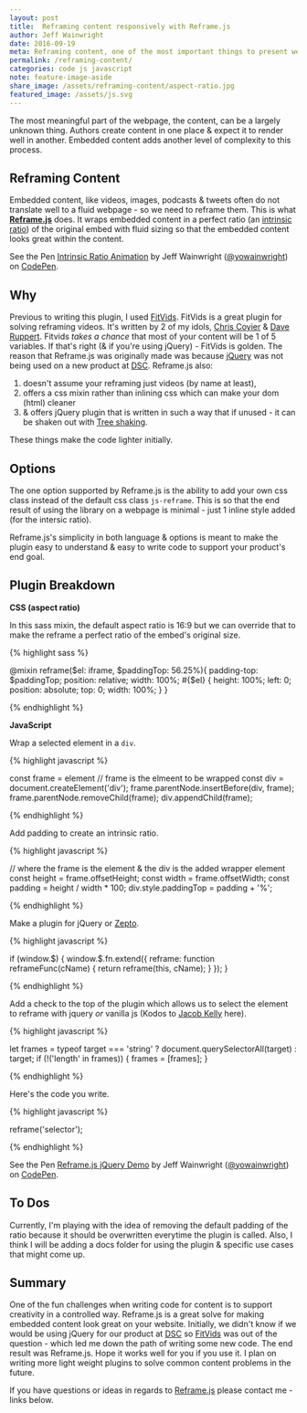 ```yaml
---
layout: post
title:  Reframing content responsively with Reframe.js 
author: Jeff Wainwright
date: 2016-09-19
meta: Reframing content, one of the most important things to present well on a content site is embedded content.
permalink: /reframing-content/
categories: code js javascript
note: feature-image-aside
share_image: /assets/reframing-content/aspect-ratio.jpg
featured_image: /assets/js.svg
---
```


The most meaningful part of the webpage, the content, can be a largely unknown thing. Authors create content in one place & expect it to render well in another. Embedded content adds another level of complexity to this process.

## Reframing Content

Embedded content, like videos, images, podcasts & tweets often do not translate well to a fluid webpage - so we need to reframe them. This is what **[Reframe.js](https://dollarshaveclub.github.io/reframe.js/)** does. It wraps embedded content in a perfect ratio (an [intrinsic ratio](http://alistapart.com/article/creating-intrinsic-ratios-for-video)) of the original embed with fluid sizing so that the embedded content looks great within the content.

<p data-height="380" data-theme-id="0" data-slug-hash="qaaGYV" data-default-tab="result" data-user="yowainwright" data-embed-version="2" class="codepen">See the Pen <a href="http://codepen.io/yowainwright/pen/qaaGYV/">Intrinsic Ratio Animation</a> by Jeff Wainwright (<a href="http://codepen.io/yowainwright">@yowainwright</a>) on <a href="http://codepen.io">CodePen</a>.</p>
<script async src="//assets.codepen.io/assets/embed/ei.js"></script>

## Why

Previous to writing this plugin, I used [FitVids](http://fitvidsjs.com/). FitVids is a great plugin for solving reframing videos. It's written by 2 of my idols, [Chris Coyier](http://chriscoyier.net/) & [Dave Ruppert](http://daverupert.com/). Fitvids _takes a chance_ that most of your content will be 1 of 5 variables. If that's right (& if you're using jQuery) - FitVids is golden. The reason that Reframe.js was originally made was because [jQuery](http://jquery.com/) was not being used on a new product at [DSC](http://dollarshaveclub.com).
Reframe.js also: 
1. doesn't assume your reframing just videos (by name at least), 
2. offers a css mixin rather than inlining css which can make your dom (html) cleaner 
3. & offers jQuery plugin that is written in such a way that if unused - it can be shaken out with [Tree shaking](https://medium.com/@Rich_Harris/tree-shaking-versus-dead-code-elimination-d3765df85c80#.ccnp22e5f).

These things make the code lighter initially.

## Options

The one option supported by Reframe.js is the ability to add your own css class instead of the default css class `js-reframe`. This is so that the end result of using the library on a webpage is minimal - just 1 inline style added (for the intersic ratio). 

Reframe.js's simplicity in both language & options is meant to make the plugin easy to understand & easy to write code to support your product's end goal. 

## Plugin Breakdown

**CSS (aspect ratio)**

In this sass mixin, the default aspect ratio is 16:9 but we can override that to make the reframe a perfect ratio of the embed's original size.

{% highlight sass %}

@mixin reframe($el: iframe, $paddingTop: 56.25%){
  padding-top: $paddingTop;
  position: relative;
  width: 100%;
  #{$el} {
    height: 100%;
    left: 0;
    position: absolute;
    top: 0;
    width: 100%;
  }
}

{% endhighlight %}

**JavaScript**

Wrap a selected element in a `div`.

{% highlight javascript %}

const frame = element // frame is the elmeent to be wrapped
const div = document.createElement('div');
frame.parentNode.insertBefore(div, frame);
frame.parentNode.removeChild(frame);
div.appendChild(frame);

{% endhighlight %}

Add padding to create an intrinsic ratio.

{% highlight javascript %}

// where the frame is the element & the div is the added wrapper element
const height = frame.offsetHeight;
const width = frame.offsetWidth;
const padding = height / width * 100;
div.style.paddingTop = padding + '%';

{% endhighlight %}

Make a plugin for jQuery or [Zepto](http://zeptojs.com/).

{% highlight javascript %}

if (window.$) {
  window.$.fn.extend({
    reframe: function reframeFunc(cName) {
      return reframe(this, cName);
    }
  });
}

{% endhighlight %}

Add a check to the top of the plugin which allows us to select the element to reframe with jquery _or_ vanilla js (Kodos to [Jacob Kelly](http://jakiestfu.com/) here).

{% highlight javascript %}

let frames = typeof target === 'string' ? document.querySelectorAll(target) : target;
if (!('length' in frames)) {
  frames = [frames];
}

{% endhighlight %}

Here's the code you write.

{% highlight javascript %}

reframe('selector');

{% endhighlight %}

<p data-height="380" data-theme-id="0" data-slug-hash="Gjjbak" data-default-tab="css,result" data-user="yowainwright" data-embed-version="2" class="codepen">See the Pen <a href="http://codepen.io/yowainwright/pen/Gjjbak/">Reframe.js jQuery Demo</a> by Jeff Wainwright (<a href="http://codepen.io/yowainwright">@yowainwright</a>) on <a href="http://codepen.io">CodePen</a>.</p>
<script async src="//assets.codepen.io/assets/embed/ei.js"></script>

## To Dos

Currently, I'm playing with the idea of removing the default padding of the ratio because it should be overwritten everytime the plugin is called.
Also, I think I will be adding a docs folder for using the plugin & specific use cases that might come up.

## Summary

One of the fun challenges when writing code for content is to support creativity in a controlled way. Reframe.js is a great solve for making embedded content look great on your website. Initially, we didn't know if we would be using jQuery for our product at [DSC](https://www.dollarshaveclub.com/) so [FitVids](http://fitvidsjs.com/) was out of the question - which led me down the path of writing some new code. The end result was Reframe.js. Hope it works well for you if you use it. I plan on writing more light weight plugins to solve common content problems in the future.

If you have questions or ideas in regards to [Reframe.js](https://github.com/dollarshaveclub/reframe.js) please contact me - links below. 
